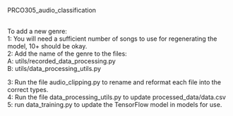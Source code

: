 PRCO305_audio_classification

<br/>
To add a new genre:<br/>
1: You will need a sufficient number of songs to use for regenerating the model, 10+ should be okay.
<br/>
2: Add the name of the genre to the files:
    <br/>
    A: utils/recorded_data_processing.py
    <br/>
    B: utils/data_processing_utils.py

3: Run the file audio_clipping.py to rename and reformat each file into the correct types.
<br/>
4: Run the file data_processing_utils.py to update processed_data/data.csv
<br/>
5: run data_training.py to update the TensorFlow model in models for use.
